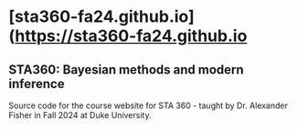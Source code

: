 # [sta360-fa24.github.io](https://sta360-fa24.github.io

## STA360: Bayesian methods and modern inference

Source code for the course website for STA 360 - taught by Dr. Alexander Fisher in Fall 2024 at Duke University.
